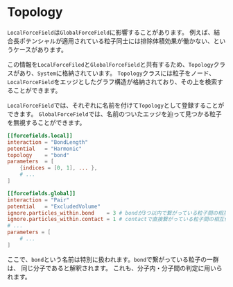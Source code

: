 # Topology

`LocalForceField`は`GlobalForceField`に影響することがあります。
例えば、結合長ポテンシャルが適用されている粒子同士には排除体積効果が働かない、というケースがあります。

この情報を`LocalForceFiled`と`GlobalForceField`と共有するため、`Topology`クラスがあり、`System`に格納されています。
`Topology`クラスには粒子をノード、`LocalForceField`をエッジとしたグラフ構造が格納されており、その上を検索することができます。

`LocalForceField`では、それぞれに名前を付けて`Topology`として登録することができます。
`GlobalForceField`では、名前のついたエッジを辿って見つかる粒子を無視することができます。

```toml
[[forcefields.local]]
interaction = "BondLength"
potential   = "Harmonic"
topology    = "bond"
parameters  = [
    {indices = [0, 1], ... },
    # ...
]

[[forcefields.global]]
interaction = "Pair"
potential   = "ExcludedVolume"
ignore.particles_within.bond    = 3 # bondが3つ以内で繋がっている粒子間の相互作用を無視
ignore.particles_within.contact = 1 # contactで直接繋がっている粒子間の相互作用を無視
# ...
parameters = [
    # ...
]
```

ここで、`bond`という名前は特別に扱われます。`bond`で繋がっている粒子の一群は、
同じ分子であると解釈されます。
これも、分子内・分子間の判定に用いられます。
